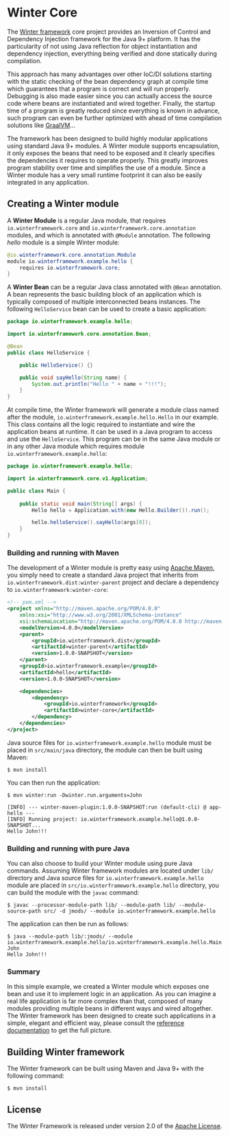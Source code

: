 [winterframework-io]: https://www.winterframework.io

[winter-root-doc]: https://github.com/winterframework-io/winter/tree/master/doc/reference-guide.md

[graal-vm]: https://www.graalvm.org/
[maven]: https://maven.apache.org/
[apache-license]: https://www.apache.org/licenses/LICENSE-2.0

# Winter Core

The [Winter framework][winterframework-io] core project provides an Inversion of Control and Dependency Injection framework for the Java 9+ platform. It has the particularity of not using Java reflection for object instantiation and dependency injection, everything being verified and done statically during compilation.

This approach has many advantages over other IoC/DI solutions starting with the static checking of the bean dependency graph at compile time which guarantees that a program is correct and will run properly. Debugging is also made easier since you can actually access the source code where beans are instantiated and wired together. Finally, the startup time of a program is greatly reduced since everything is known in advance, such program can even be further optimized with ahead of time compilation solutions like [GraalVM][graal-vm]...

The framework has been designed to build highly modular applications using standard Java 9+ modules. A Winter module supports encapsulation, it only exposes the beans that need to be exposed and it clearly specifies the dependencies it requires to operate properly. This greatly improves program stability over time and simplifies the use of a module. Since a Winter module has a very small runtime footprint it can also be easily integrated in any application.

## Creating a Winter module

A **Winter Module** is a regular Java module, that requires `io.winterframework.core` and `io.winterframework.core.annotation` modules, and which is annotated with `@Module` annotation. The following *hello* module is a simple Winter module:

```java
@io.winterframework.core.annotation.Module
module io.winterframework.example.hello {
    requires io.winterframework.core;
}
```

A **Winter Bean** can be a regular Java class annotated with `@Bean` annotation. A bean represents the basic building block of an application which is typically composed of multiple interconnected beans instances. The following `HelloService` bean can be used to create a basic application:

```java
package io.winterframework.example.hello;

import io.winterframework.core.annotation.Bean;

@Bean
public class HelloService {

    public HelloService() {}

    public void sayHello(String name) {
        System.out.println("Hello " + name + "!!!");
    }
}
```

At compile time, the Winter framework will generate a module class named after the module, `io.winterframework.example.hello.Hello` in our example. This class contains all the logic required to instantiate and wire the application beans at runtime. It can be used in a Java program to access and use the `HelloService`. This program can be in the same Java module or in any other Java module which requires module `io.winterframework.example.hello`:

```java
package io.winterframework.example.hello;

import io.winterframework.core.v1.Application;

public class Main {
    
    public static void main(String[] args) {
        Hello hello = Application.with(new Hello.Builder()).run();

        hello.helloService().sayHello(args[0]);
    }
}
```

### Building and running with Maven

The development of a Winter module is pretty easy using [Apache Maven][maven], you simply need to create a standard Java project that inherits from `io.winterframework.dist:winter-parent` project and declare a dependency to `io.winterframework:winter-core`:

```xml
<!-- pom.xml -->
<project xmlns="http://maven.apache.org/POM/4.0.0"
    xmlns:xsi="http://www.w3.org/2001/XMLSchema-instance"
    xsi:schemaLocation="http://maven.apache.org/POM/4.0.0 http://maven.apache.org/xsd/maven-4.0.0.xsd">
    <modelVersion>4.0.0</modelVersion>
    <parent>
        <groupId>io.winterframework.dist</groupId>
        <artifactId>winter-parent</artifactId>
        <version>1.0.0-SNAPSHOT</version>
    </parent>
    <groupId>io.winterframework.example</groupId>
    <artifactId>hello</artifactId>
    <version>1.0.0-SNAPSHOT</version>

    <dependencies>
        <dependency>
            <groupId>io.winterframework</groupId>
            <artifactId>winter-core</artifactId>
        </dependency>
    </dependencies>
</project>
```

Java source files for `io.winterframework.example.hello` module must be placed in `src/main/java` directory, the module can then be built using Maven:

```plaintext
$ mvn install
```

You can then run the application:

```plaintext
$ mvn winter:run -Dwinter.run.arguments=John

[INFO] --- winter-maven-plugin:1.0.0-SNAPSHOT:run (default-cli) @ app-hello ---
[INFO] Running project: io.winterframework.example.hello@1.0.0-SNAPSHOT...
Hello John!!!

```

### Building and running with pure Java

You can also choose to build your Winter module using pure Java commands. Assuming Winter framework modules are located under `lib/` directory and Java source files for `io.winterframework.example.hello` module are placed in `src/io.winterframework.example.hello` directory, you can build the module with the `javac` command:

```plaintext
$ javac --processor-module-path lib/ --module-path lib/ --module-source-path src/ -d jmods/ --module io.winterframework.example.hello 
```

The application can then be run as follows:

```plaintext
$ java --module-path lib/:jmods/ --module io.winterframework.example.hello/io.winterframework.example.hello.Main John
Hello John!!!
```

### Summary

In this simple example, we created a Winter module which exposes one bean and use it to implement logic in an application. As you can imagine a real life application is far more complex than that, composed of many modules providing multiple beans in different ways and wired altogether. The Winter framework has been designed to create such applications in a simple, elegant and efficient way, please consult the [reference documentation][winter-root-doc] to get the full picture.

## Building Winter framework

The Winter framework can be built using Maven and Java 9+ with the following command:

```plaintext
$ mvn install
```

## License

The Winter Framework is released under version 2.0 of the [Apache License][apache-license].

